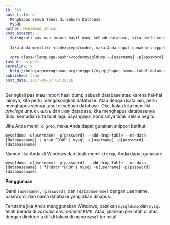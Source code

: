 ```yaml
---
ID: 563
post_title: >
  Menghapus Semua Tabel di Sebuah Database
  MySQL
author: Muhammad Ikhsan
post_excerpt: |
  Seringkali pas mau import hasil dump sebuah database, kita perlu mengosongkan database. Atau dengan kata lain, perlu menghapus semua tabel di sebuah database. Oke, kalau kita memiliki <em>privilege</em> untuk <code>CREATE</code> dan <code>DROP</code> database, kita menghapus databasenya dulu, kemudian kita buat lagi. Sayangnya, kondisinya tidak selalu begitu.
  
  Jika Anda memiliki <code>grep</code>, maka Anda dapat gunakan snippet berikut:
  
  <pre class="language-bash"><code>mysqldump -u[username] -p[password] --add-drop-table --no-data [databasename] | grep ^DROP | mysql -u[username] -p[password] [databasename]</code><div class="open-snippet">Lihat Snippet</div></pre>
layout: snippet
permalink: >
  http://belajarpemrograman.org/snippet/mysql/hapus-semua-tabel-dalam-database-mysql/
published: true
post_date: 2017-09-07 08:36:26
---
```

Seringkali pas mau import hasil dump sebuah database atau karena hal-hal lainnya, kita perlu mengosongkan database. Atau dengan kata lain, perlu menghapus semua tabel di sebuah database. Oke, kalau kita memiliki *privilege* untuk `CREATE` dan `DROP` database, kita menghapus databasenya dulu, kemudian kita buat lagi. Sayangnya, kondisinya tidak selalu begitu.

Jika Anda memiliki `grep`, maka Anda dapat gunakan snippet berikut:

```
mysqldump -u[username] -p[password] --add-drop-table --no-data [databasename] | grep ^DROP | mysql -u[username] -p[password] [databasename]
```

Namun jika Anda di Windows dan tidak memiliki `grep`, Anda dapat gunakan:

```
mysqldump -u[username] -p[password] --add-drop-table --no-data [databasename] | findstr ^DROP | mysql -u[username] -p[password] [databasename]
```

**Penggunaan**

Ganti `[username]`, `[password]`, dan `[databasename]` dengan username, password, dan nama database yang akan dihapus.

Terutama jika Anda menggunakan Windows, pastikan `mysqldump` dan `mysql` telah berada di *variable environment* `PATH`. Atau, jalankan perintah di atas dengan direktori aktif di lokasi di mana `mysql` terinstal.